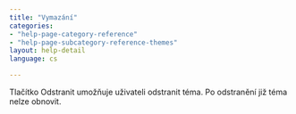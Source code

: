 ```yaml
---
title: "Vymazání"
categories:
- "help-page-category-reference"
- "help-page-subcategory-reference-themes"
layout: help-detail
language: cs

---
```


Tlačítko Odstranit umožňuje uživateli odstranit téma. Po odstranění již téma nelze obnovit.
